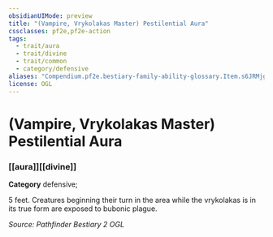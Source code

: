 ```yaml
---
obsidianUIMode: preview
title: "(Vampire, Vrykolakas Master) Pestilential Aura"
cssclasses: pf2e,pf2e-action
tags:
  - trait/aura
  - trait/divine
  - trait/common
  - category/defensive
aliases: "Compendium.pf2e.bestiary-family-ability-glossary.Item.s6JRMjgA7hSGUAYX"
license: OGL
---
```

# (Vampire, Vrykolakas Master) Pestilential Aura

### [[aura]][[divine]]

**Category** defensive; 




5 feet. Creatures beginning their turn in the area while the vrykolakas is in its true form are exposed to bubonic plague.

*Source: Pathfinder Bestiary 2*
*OGL*